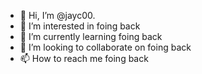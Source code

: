 - 👋 Hi, I’m @jayc00.
- 👀 I’m interested in foing back
- 🌱 I’m currently learning foing back
- 💞️ I’m looking to collaborate on foing back
- 📫 How to reach me foing back

<!---
jayc00/jayc00 is a ✨ special ✨ repository because its `README.md` (this file) appears on your GitHub profile.
You can click the Preview link to take a look at your changes.
--->

